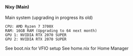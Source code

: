 #### Nixy (Main)
Main system (upgrading in progress its old)
```
CPU: AMD Ryzen 7 3700X
RAM: 16GB RAM (Upgrading to 64 next month)
GPU 1: NVIDIA RTX 2070 SUPER
GPU 2: NVIDIA RTX 2070 SUPER
```

See boot.nix for VFIO setup
See home.nix for Home Manager